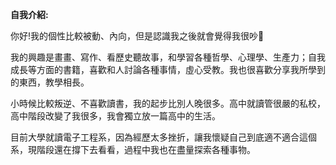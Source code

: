 **自我介紹:**

你好!我的個性比較被動、內向，但是認識我之後就會覺得我很吵🙂

我的興趣是畫畫、寫作、看歷史聽故事，和學習各種哲學、心理學、生產力；自我成長等方面的書籍，喜歡和人討論各種事情，虛心受教。我也很喜歡分享我所學到的東西，教學相長。

小時候比較叛逆、不喜歡讀書，我的起步比別人晚很多。高中就讀管很嚴的私校，高中階段改變了我很多，我會獨立放一篇高中的生活。

目前大學就讀電子工程系，因為經歷太多挫折，讓我懷疑自己到底適不適合這個系，現階段還在撐下去看看，過程中我也在盡量探索各種事物。